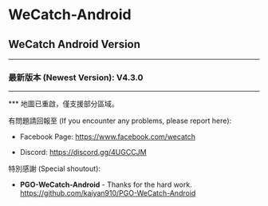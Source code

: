 # WeCatch-Android

## WeCatch Android Version
---
### 最新版本 (Newest Version): V4.3.0
---
*** 地圖已重啟，僅支援部分區域。

有問題請回報至 (If you encounter any problems, please report here):

- Facebook Page: https://www.facebook.com/wecatch

- Discord: https://discord.gg/4UGCCJM


特別感謝 (Special shoutout):

* **PGO-WeCatch-Android** - Thanks for the hard work.
https://github.com/kaiyan910/PGO-WeCatch-Android
